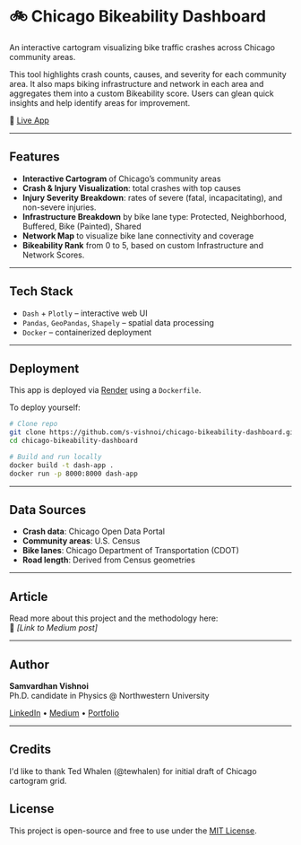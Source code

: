 # 🚲 Chicago Bikeability Dashboard

An interactive cartogram visualizing bike traffic crashes across Chicago community areas.

This tool highlights crash counts, causes, and severity for each community area. It also maps biking infrastructure and network in each area and aggregates them into a custom Bikeability score. Users can glean quick insights and help identify areas for improvement.

🔗 [Live App](https://www.vishnoi.site/bikeability)

---

 
## Features

- **Interactive Cartogram** of Chicago’s community areas  
- **Crash & Injury Visualization**: total crashes with top causes
- **Injury Severity Breakdown**: rates of severe (fatal, incapacitating), and non-severe injuries. 
- **Infrastructure Breakdown** by bike lane type: Protected, Neighborhood, Buffered, Bike (Painted), Shared 
- **Network Map** to visualize bike lane connectivity and coverage
- **Bikeability Rank** from 0 to 5, based on custom Infrastructure and Network Scores.   

---

## Tech Stack

- `Dash` + `Plotly` – interactive web UI
- `Pandas`, `GeoPandas`, `Shapely` – spatial data processing   
- `Docker` – containerized deployment

---

## Deployment

This app is deployed via [Render](https://render.com) using a `Dockerfile`.

To deploy yourself:

```bash
# Clone repo
git clone https://github.com/s-vishnoi/chicago-bikeability-dashboard.git
cd chicago-bikeability-dashboard

# Build and run locally
docker build -t dash-app .
docker run -p 8000:8000 dash-app
```

---

## Data Sources

- **Crash data**: Chicago Open Data Portal  
- **Community areas**: U.S. Census
- **Bike lanes**: Chicago Department of Transportation (CDOT)  
- **Road length**: Derived from Census geometries  

---

## Article

Read more about this project and the methodology here:  
📝 _[Link to Medium post]_

---

## Author

**Samvardhan Vishnoi**  
Ph.D. candidate in Physics @ Northwestern University 


[LinkedIn](https://www.linkedin.com/in/samvardhan-vishnoi) • [Medium](https://medium.com/@s-vishnoi) • [Portfolio](https://www.vishnoi.site)

---

## Credits  
I'd like to thank Ted Whalen (@tewhalen) for initial draft of Chicago cartogram grid. 


## License

This project is open-source and free to use under the [MIT License](LICENSE).
